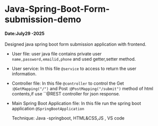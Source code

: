 # Java-Spring-Boot-Form-submission-demo
#### Date:July29 -2025
Designed java spring boot form submission application with frontend.

- User file:
  user java file contains private user ``name,password,emailid,phone`` and used getter,setter method.
- User service:
  In this file ``@service`` to access to return the user information.
- Controller file:
  In this file ``@controller`` to control the Get :``@GetMapping("/")`` and Post :``@PostMapping("/submit")`` method of html contents,if use ``@REST controller for json response.
- Main Spring Boot Application file:
  In this file run the spring boot application ``@SpringBootApplication``

  Technique:
  Java -springboot,
  HTML&CSS,JS ,
  VS code
  
  




